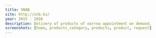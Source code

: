 ```yaml
---
title: SNAB
site: http://snb.kz/
year: 2015 - 2016
description: Delivery of products of narrow appointment on demand.
screenshots: [home, products_category, products, product, request]
---
```

